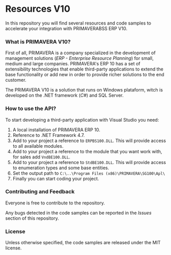 # Resources V10
In this repository you will find several resources and code samples to accelerate your integration with PRIMAVERABSS ERP V10.

### What is PRIMAVERA V10?
First of all, PRIMAVERA is a company specialized in the development of management solutions (*ERP - Enterprise Resource Planning*) for small, medium and large companies. PRIMAVERA's ERP 10 has a set of extensibility technologies that enable third-party applications to extend the base functionality or add new in order to provide richer solutions to the end customer.

The PRIMAVERA V10 is a solution that runs on Windows plataform, witch is developed on the .NET framework (*C#*) and SQL Server.

### How to use the API?
To start developing a third-party application with Visual Studio you need:
1. A local installation of PRIMAVERA ERP 10.
2. Reference to .NET Framework 4.7.
3. Add to your project a reference to `ERPBS100.DLL`. This will provide access to all available modules.
4. Add to your project a reference to the module that you want work with, for sales add `VndBE100.DLL`.
5. Add to your project a reference to `StdBE100.DLL`. This will provide access to enumeration types and some base entities.
6. Set the output path to `C:\..\Program Files (x86)\PRIMAVERA\SG100\Apl\`
7. Finally you can start coding your project.

### Contributing and Feedback
Everyone is free to contribute to the repository.

Any bugs detected in the code samples can be reported in the *Issues* section of this repository.

### License
Unless otherwise specified, the code samples are released under the MIT license.
